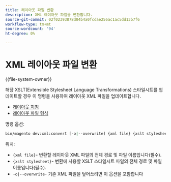 ```yaml
---
title: 레이아웃 파일 변환
description: XML 레이아웃 파일을 변환합니다.
source-git-commit: 02f02393878d04b4a0fcdae256ac1ac5dd13b7f6
workflow-type: tm+mt
source-wordcount: '94'
ht-degree: 0%

---
```



# XML 레이아웃 파일 변환

{{file-system-owner}}

해당 XSLT(Extensible Stylesheet Language Transformations) 스타일시트를 업데이트할 경우 이 명령을 사용하여 레이아웃 XML 파일을 업데이트합니다.

- [레이아웃 지침](https://devdocs.magento.com/guides/v2.4/frontend-dev-guide/layouts/xml-instructions.html)
- [레이아웃 파일 형식](https://devdocs.magento.com/guides/v2.4/frontend-dev-guide/layouts/layout-types.html)

명령 옵션:

```bash
bin/magento dev:xml:convert [-o|--overwrite] {xml file} {xslt stylesheet}
```

위치:

- `{xml file}`- 변환할 레이아웃 XML 파일의 전체 경로 및 파일 이름입니다(필수).
- `{xslt stylesheet}`- 변환에 사용할 XSLT 스타일시트 파일의 전체 경로 및 파일 이름입니다(필수).
- `-o|--overwrite`- 기존 XML 파일을 덮어쓰려면 이 옵션을 포함합니다
